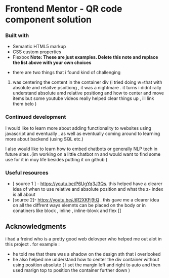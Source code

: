 # Frontend Mentor - QR code component solution


### Built with

- Semantic HTML5 markup
- CSS custom properties
- Flexbox
**Note: These are just examples. Delete this note and replace the list above with your own choices**

* there are two things that i found kind of challenging 
1. was centering the content in the  container div (i tried doing w=that with absolute and relaitve psoitiong , it was a nightmare . it turns i didnt rally understand absolute amd relative positiong and how to center and move items but some youtube videos really helped clear things up , ill link them belo )




### Continued development

I would like to learn more about adding functionality to websites using javascript and eventually , as well as eventually coming around to learning more about backend (using SQL etc.)

I also would like to learn how to embed chatbots or generally NLP tech in future sites .(im working on a little chatbot rn and would want to find some use for it in muy life besides putting it on github )



### Useful resources

- [ source 1 ] - https://youtu.be/P6UgYq3J3Qs. this helped have  a clearer idea of when to use relative and absolute position and what the z- index is all about 
- [source 2]- https://youtu.be/JtR2XKFj9tQ . this gave me a clearer idea on all the diffrent ways elemnts can be placed on the body or in conatiners like block , inline , inline-blovk and flex 
[]


## Acknowledgments

i had a freind who is a pretty good web delovper who helped me out alot in this project . for example :
 * he told me that there was a shadow on the design sth that i overlooked 
 * he also helped me understand how to center the div container without using position absolute ( i set the margin left and right to auto and then used marign top to position the container further down )

